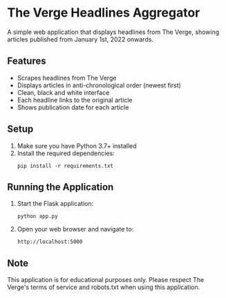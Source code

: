 # The Verge Headlines Aggregator

A simple web application that displays headlines from The Verge, showing articles published from January 1st, 2022 onwards.

## Features

- Scrapes headlines from The Verge
- Displays articles in anti-chronological order (newest first)
- Clean, black and white interface
- Each headline links to the original article
- Shows publication date for each article

## Setup

1. Make sure you have Python 3.7+ installed
2. Install the required dependencies:
   ```
   pip install -r requirements.txt
   ```

## Running the Application

1. Start the Flask application:
   ```
   python app.py
   ```
2. Open your web browser and navigate to:
   ```
   http://localhost:5000
   ```

## Note

This application is for educational purposes only. Please respect The Verge's terms of service and robots.txt when using this application. 